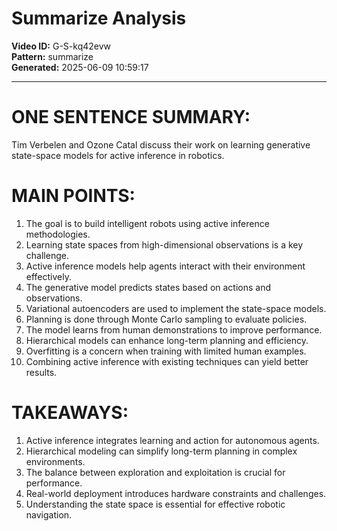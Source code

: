 # Summarize Analysis

**Video ID:** G-S-kq42evw  
**Pattern:** summarize  
**Generated:** 2025-06-09 10:59:17  

---

# ONE SENTENCE SUMMARY:
Tim Verbelen and Ozone Catal discuss their work on learning generative state-space models for active inference in robotics.

# MAIN POINTS:
1. The goal is to build intelligent robots using active inference methodologies.
2. Learning state spaces from high-dimensional observations is a key challenge.
3. Active inference models help agents interact with their environment effectively.
4. The generative model predicts states based on actions and observations.
5. Variational autoencoders are used to implement the state-space models.
6. Planning is done through Monte Carlo sampling to evaluate policies.
7. The model learns from human demonstrations to improve performance.
8. Hierarchical models can enhance long-term planning and efficiency.
9. Overfitting is a concern when training with limited human examples.
10. Combining active inference with existing techniques can yield better results.

# TAKEAWAYS:
1. Active inference integrates learning and action for autonomous agents.
2. Hierarchical modeling can simplify long-term planning in complex environments.
3. The balance between exploration and exploitation is crucial for performance.
4. Real-world deployment introduces hardware constraints and challenges.
5. Understanding the state space is essential for effective robotic navigation.